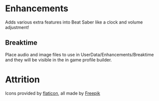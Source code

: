 # Enhancements
Adds various extra features into Beat Saber like a clock and volume adjustment!

## Breaktime
 Place audio and image files to use in UserData/Enhancements/Breaktime and they will be visible in the in game profile builder.

# Attrition
Icons provided by [flaticon](https://www.flaticon.com/), all made by [Freepik](https://www.flaticon.com/authors/freepik)

